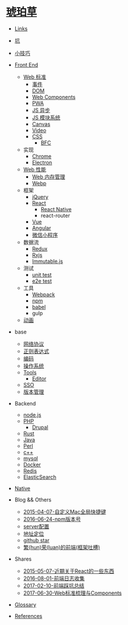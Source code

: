 # [琥珀草](INTRO.md)

* [Links](2014-05-14-Links.md)
* [坑](2015-03-08-坑.md)
* [小技巧](2017-06-29-tips.md)

* [Front End](2014-05-14-Front%20End.md)
  * [Web 标准](2017-10-31-FE%20Standard.md)
    * [事件](2017-05-30-js%20events.md)
    * [DOM](2018-03-22-dom.md)
    * [Web Components](2018-03-21-web%20components.md)
    * [PWA](2017-07-06-pwa.md)
    * [JS 异步](2017-07-24-async.md)
    * [JS 模块系统](2017-10-10-js%20module%20system.md)
    * [Canvas](2017-03-21-canvas.md)
    * [Video](2017-03-13-video.md)
    * [CSS](2017-05-30-css.md)
      * [BFC](2016-04-05-bfc.md)
  * 实现
    * [Chrome](2017-11-22-Chrome.md)
    * [Electron](2017-07-13-electron.md)
  * [Web 性能](2015-12-21-Performance.md)
    * [Web 内存管理](2017-02-21-Javascript内存管理.md)
    * [Webp](2016-04-28-webp.md)
  * 框架
    * [jQuery](2014-05-14-jQuery.md)
    * [React](2017-05-27-React.md)
      * [React Native](2017-04-13-React%20Native.md)
      * react-router
    * [Vue](2017-07-26-vue.md)
    * [Angular](2014-06-21-Angular.md)
    * [微信小程序](2017-06-30-微信小程序.md)
  * 数据流
    * [Redux](2016-03-23-redux.md)
    * [Rxjs](2017-06-28-rxjs.md)
    * [Immutable.js](2016-07-15-immutable.md)
  * 测试
    * [unit test](2017-06-02-unit%20test.md)
    * [e2e test](2018-02-11-e2e%20test.md)
  * 工具
    * [Webpack](blog/2016-02-26-webpack.md)
    * [npm](2017-05-30-npm.md)
    * [babel](2017-05-30-babel.md)
    * gulp
  * [动画](2017-08-11-animation.md)

* base
  * [网络协议](2017-05-26-protocol.md)
  * [正则表达式](2014-05-14-Regular%20Expression.md)
  * [编码](2018-03-01-encode.md)
  * [操作系统](2017-12-21-os.md)
  * [Tools](2014-09-13-Tools.md)
    * [Editor](2015-12-14-Editor.md)
  * [SSO](2017-07-18-sso.md)
  * [版本管理](2014-07-01-Revision%20Control.md)

* Backend
  * [node.js](2017-07-19-nodejs.md)
  * [PHP](2014-05-14-PHP.md)
    * [Drupal](2014-05-14-Drupal.md)
  * [Rust](2018-03-16-rust.md)
  * [Java](2014-05-14-Java.md)
  * [Perl](2014-05-14-Perl.md)
  * [c++](2017-11-28-cpp.md)
  * [mysql](2014-05-29-mysql.md)
  * [Docker](2016-03-22-docker.md)
  * [Redis](2017-11-17-redis.md)
  * [ElasticSearch](2017-04-20-elasticsearch.md)

* [Native](2017-05-11-native.md)

* Blog && Others
  * [2015-04-07-自定义Mac全局快捷键](blog/2015-04-07-自定义Mac全局快捷键.md)
  * [2016-06-24-npm版本号](blog/2016-06-24-npm版本号.md)
  * [server配置](blog/2015-07-14-server配置.md)
  * [地址定位](2016-02-26-地址定位.md)
  * [github star](2018-01-02-github%20star.md)
  * [繁(hun)荣(luan)的前端(框架吐槽)](blog/2017-01-06-frameworks.md)

* Shares
  * [2015-05-07-近期关于React的一些东西](blog/2015-05-07-近期关于React的一些东西.md)
  * [2016-08-01-前端日志收集](blog/2016-08-01-前端日志收集.md)
  * [2017-02-10-前端踩坑总结](blog/2017-02-10-前端踩坑总结.md)
  * [2017-06-30-Web标准梳理与Components](blog/2017-06-30-Web标准梳理与Components.md)

* [Glossary](GLOSSARY.md)
* [References](2018-03-20-References.md)
